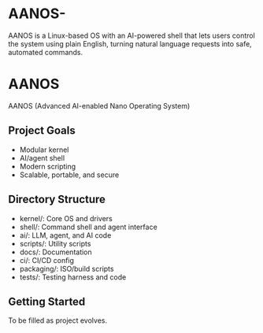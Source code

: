 # AANOS-
AANOS is a Linux-based OS with an AI-powered shell that lets users control the system using plain English, turning natural language requests into safe, automated commands.
# AANOS

AANOS (Advanced AI-enabled Nano Operating System)

## Project Goals
- Modular kernel
- AI/agent shell
- Modern scripting
- Scalable, portable, and secure

## Directory Structure
- kernel/: Core OS and drivers
- shell/: Command shell and agent interface
- ai/: LLM, agent, and AI code
- scripts/: Utility scripts
- docs/: Documentation
- ci/: CI/CD config
- packaging/: ISO/build scripts
- tests/: Testing harness and code

## Getting Started
To be filled as project evolves.


